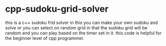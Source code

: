 # cpp-sudoku-grid-solver
this is a c++ sudoku frid solver in this you can make your own sudoku and solve or you can select on random grid in that the sudoku grid will be random and you can play based on the timer set in it.
this code is helpful for the beginner level of cpp programmer.
